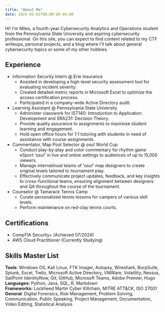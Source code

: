 ```yaml
---
title: "About Me"
date: 2025-05-01T00:00:00-04:00
--- 
```

Hi! I'm Miles, a fourth-year Cybersecurity Analytics and Operations student from the Pennsylvania State University and aspiring cybersecurity professional. On this site, you can expect to find content related to my CTF writeups, personal projects, and a blog where I'll talk about general cybersecurity topics or some of my other hobbies. 

## Experience
- Information Security Intern @ Erie Insurance 
    - Assisted in developing a high-level security assessment tool for evaluating incident severity.
    - Created detailed metric reports in Microsoft Excel to optimize the access certification process.
    - Participated in a company-wide Active Directory audit.
- Learning Assistant @ Pennsylvania State University
    - Administer classwork for IST140: Introduction to Application Development and SRA231: Decision Theory.
    - Provide quality assurance to assignments to maximize student learning and engagement.
    - Hold open office hours for 1:1 tutoring with students in need of assistance with course assignments.
- Commentator, Map Pool Selector @ osu! World Cup 
    - Conduct play-by-play and color commentary for rhythm game eSport 'osu!' in live and online settings to audiences of up to 15,000 viewers.
    - Manage internatinoal teams of 'osu!' map designers to create original levels tailored to tournament play.
    - Effectively communicate project updates, feedback, and key insights to cross-functional teams, ensuring alignment between designers and QA throughout the course of the tournament.
- Counselor @ Tamarack Tennis Camp
    - Curate personalized tennis lessons for campers of various skill levels.
    - Perform maintenance on red-clay tennis courts. 

## Certifications
- CompTIA Security+ (Achieved 07/2024)
- AWS Cloud Practitioner (Currently Studying)

## Skills Master List
**Tools**: Windows OS, Kali Linux, FTK Imager, Autopsy, Wireshark, BurpSuite, Splunk, Excel, Trello, Microsoft Active Directory, VMWare, Volatility, Nessus, SailPoint IdentityNow, Git, GitHub, Microsoft Teams, Adobe Premier, Hugo     
**Languages:** Python, Java, SQL, R, Markdown <br>
**Frameworks:** Lockheed Martin Cyber Killchain, MITRE ATT&CK, ISO 27001 <br>
**General**: Digital Forensics, Risk Management, Problem Solving, Communication, Public Speaking, Project Management, Documentation, Video Editing, Statistical Analysis
